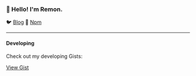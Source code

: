 
<h3 class="text-center">👋 Hello! I'm Remon.</h3>
<p class="text-center">
    🐦 <a href="https://dev.to/remonhasan">Blog</a> 🐹
    <a href="https://www.npmjs.com/~remonhasan">Npm</a>
</p>

<hr>

<div class="container">
    <div class="row">
        <div class="col-lg-6 mb-4">
            <div class="card">
                <div class="card-body">
                    <h4 class="card-title">Developing</h4>
                    <p class="card-text">Check out my developing Gists:</p>
                    <a href="https://gist.github.com/Remonhasan/f3c4f184d3c2f9be70cdb5d57d79b2d7" class="btn btn-primary">View Gist</a>
                </div>
            </div>
        </div>
</div>

       


